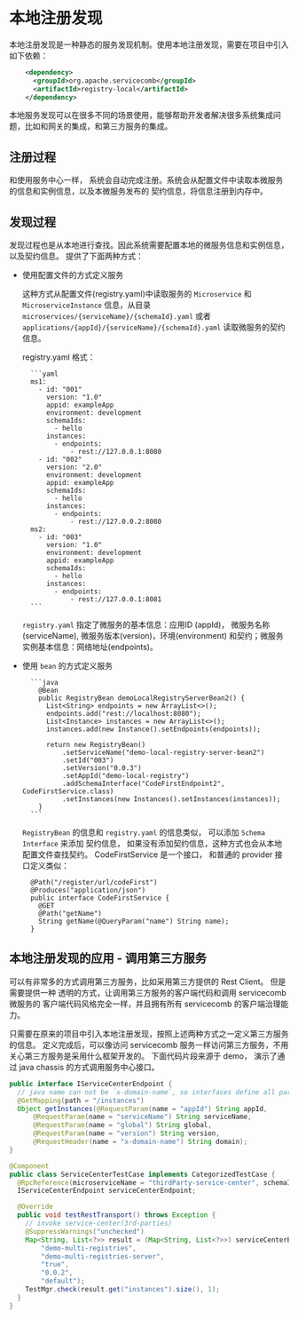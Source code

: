 # 本地注册发现

本地注册发现是一种静态的服务发现机制。使用本地注册发现，需要在项目中引入如下依赖：

```xml
    <dependency>
      <groupId>org.apache.servicecomb</groupId>
      <artifactId>registry-local</artifactId>
    </dependency>
```

本地服务发现可以在很多不同的场景使用，能够帮助开发者解决很多系统集成问题，比如和网关的集成，和第三方服务的集成。

## 注册过程

和使用服务中心一样， 系统会自动完成注册。系统会从配置文件中读取本微服务的信息和实例信息，以及本微服务发布的
契约信息，将信息注册到内存中。

## 发现过程

发现过程也是从本地进行查找。因此系统需要配置本地的微服务信息和实例信息，以及契约信息。 提供了下面两种方式：

* 使用配置文件的方式定义服务

  这种方式从配置文件(registry.yaml)中读取服务的 `Microservice` 和 
  `MicroserviceInstance` 信息，从目录 `microservices/{serviceName}/{schemaId}.yaml` 或者 
  `applications/{appId}/{serviceName}/{schemaId}.yaml` 读取微服务的契约
   信息。

   registry.yaml 格式：

        ```yaml
        ms1:
          - id: "001"
            version: "1.0"
            appid: exampleApp
            environment: development
            schemaIds:
              - hello
            instances:
              - endpoints:
                  - rest://127.0.0.1:8080
          - id: "002"
            version: "2.0"
            environment: development
            appid: exampleApp
            schemaIds:
              - hello
            instances:
              - endpoints:
                  - rest://127.0.0.2:8080
        ms2:
          - id: "003"
            version: "1.0"
            environment: development
            appid: exampleApp
            schemaIds:
              - hello
            instances:
              - endpoints:
                  - rest://127.0.0.1:8081
        ``` 

  `registry.yaml` 指定了微服务的基本信息：应用ID (appId)， 微服务名称 (serviceName),
  微服务版本(version)，环境(environment) 和契约；微服务实例基本信息：网络地址(endpoints)。
  
* 使用 `bean` 的方式定义服务

        ```java
          @Bean
          public RegistryBean demoLocalRegistryServerBean2() {
            List<String> endpoints = new ArrayList<>();
            endpoints.add("rest://localhost:8080");
            List<Instance> instances = new ArrayList<>();
            instances.add(new Instance().setEndpoints(endpoints));
        
            return new RegistryBean()
                .setServiceName("demo-local-registry-server-bean2")
                .setId("003")
                .setVersion("0.0.3")
                .setAppId("demo-local-registry")
                .addSchemaInterface("CodeFirstEndpoint2", CodeFirstService.class)
                .setInstances(new Instances().setInstances(instances));
          }
        ```

  `RegistryBean` 的信息和 `registry.yaml` 的信息类似， 可以添加 `Schema Interface` 来添加
  契约信息， 如果没有添加契约信息，这种方式也会从本地配置文件查找契约。 CodeFirstService 是一个接口，
  和普通的 provider 接口定义类似：
  
        @Path("/register/url/codeFirst")
        @Produces("application/json")
        public interface CodeFirstService {
          @GET
          @Path("getName")
          String getName(@QueryParam("name") String name);
        }
  
## 本地注册发现的应用 - 调用第三方服务

可以有非常多的方式调用第三方服务，比如采用第三方提供的 Rest Client。 但是需要提供一种
透明的方式，让调用第三方服务的客户端代码和调用 servicecomb 微服务的
客户端代码风格完全一样，并且拥有所有 servicecomb 的客户端治理能力。

只需要在原来的项目中引入本地注册发现，按照上述两种方式之一定义第三方服务的信息。 定义完成后，可以像访问 servicecomb
服务一样访问第三方服务，不用关心第三方服务是采用什么框架开发的。 下面代码片段来源于 demo，
演示了通过 java chassis 的方式调用服务中心接口。

```java
public interface IServiceCenterEndpoint {
  // java name can not be `x-domain-name`, so interfaces define all parameters.
  @GetMapping(path = "/instances")
  Object getInstances(@RequestParam(name = "appId") String appId,
      @RequestParam(name = "serviceName") String serviceName,
      @RequestParam(name = "global") String global,
      @RequestParam(name = "version") String version,
      @RequestHeader(name = "x-domain-name") String domain);
}

@Component
public class ServiceCenterTestCase implements CategorizedTestCase {
  @RpcReference(microserviceName = "thirdParty-service-center", schemaId = "ServiceCenterEndpoint")
  IServiceCenterEndpoint serviceCenterEndpoint;

  @Override
  public void testRestTransport() throws Exception {
    // invoke service-center(3rd-parties)
    @SuppressWarnings("unchecked")
    Map<String, List<?>> result = (Map<String, List<?>>) serviceCenterEndpoint.getInstances(
        "demo-multi-registries",
        "demo-multi-registries-server",
        "true",
        "0.0.2",
        "default");
    TestMgr.check(result.get("instances").size(), 1);
  }
}
```



